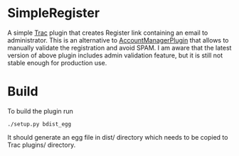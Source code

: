 SimpleRegister
==============

A simple [Trac](http://trac.edgewall.org/) plugin that creates Register link containing an email to administrator. This is an alternative to [AccountManagerPlugin](http://trac-hacks.org/wiki/AccountManagerPlugin) that allows to manually validate the registration and avoid SPAM. I am aware that the latest version of above plugin includes admin validation feature, but it is still not stable enough for production use.

Build
=====

To build the plugin run
	
	./setup.py bdist_egg

It should generate an egg file in dist/ directory which needs to be copied to Trac plugins/ directory.

